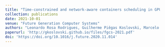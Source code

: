 ```yaml
---
title: "Time-constrained and network-aware containers scheduling in GPU era"
collection: publications
date: 2021-10-01
venue: "Future Generation Computer Systems"
authors: "Leonardo Rosa Rodrigues, Guilherme Piêgas Koslovski, Marcelo Pasin, Maurício Aronne Pillon, Omir Correia Alves Jr., Charles Christian Miers"
paperurl: 'http://gkoslovski.github.io/files/fgcs-2021.pdf'
doi: 'https://doi.org/10.1016/j.future.2020.11.014'
---
```

